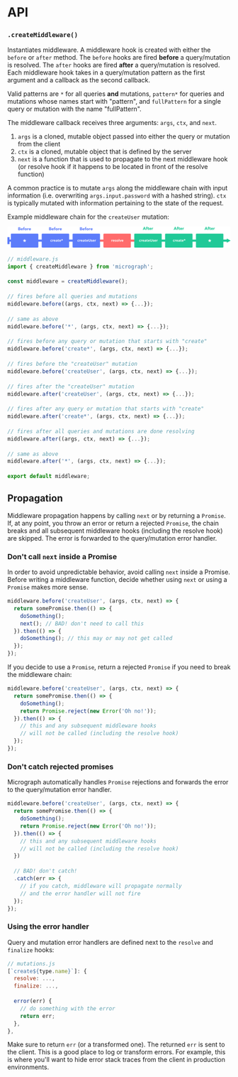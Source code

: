 # API
### `.createMiddleware()`
Instantiates middleware. A middleware hook is created with either the `before` or `after` method. The `before` hooks are fired **before** a query/mutation is resolved. The `after` hooks are fired **after** a query/mutation is resolved. Each middleware hook takes in a query/mutation pattern as the first argument and a callback as the second callback.

Valid patterns are `*` for all queries **and** mutations, `pattern*` for queries and mutations whose names start with "pattern", and `fullPattern` for a single query or mutation with the name "fullPattern".

The middleware callback receives three arguments: `args`, `ctx`, and `next`.

1. `args` is a cloned, mutable object passed into either the query or mutation from the client
2. `ctx` is a cloned, mutable object that is defined by the server
3. `next` is a function that is used to propagate to the next middleware hook (or resolve hook if it happens to be located in front of the resolve function)

A common practice is to mutate `args` along the middleware chain with input information (i.e. overwriting `args.input.password` with a hashed string). `ctx` is typically mutated with information pertaining to the state of the request.

Example middleware chain for the `createUser` mutation:

![Typical flow](../assets/chain.svg)

```javascript
// middleware.js
import { createMiddleware } from 'micrograph';

const middleware = createMiddleware();

// fires before all queries and mutations
middleware.before((args, ctx, next) => {...});

// same as above
middleware.before('*', (args, ctx, next) => {...});

// fires before any query or mutation that starts with "create"
middleware.before('create*', (args, ctx, next) => {...});

// fires before the "createUser" mutation
middleware.before('createUser', (args, ctx, next) => {...});

// fires after the "createUser" mutation
middleware.after('createUser', (args, ctx, next) => {...});

// fires after any query or mutation that starts with "create"
middleware.after('create*', (args, ctx, next) => {...});

// fires after all queries and mutations are done resolving
middleware.after((args, ctx, next) => {...});

// same as above
middleware.after('*', (args, ctx, next) => {...});

export default middleware;
```

## Propagation
Middleware propagation happens by calling `next` or by returning a `Promise`. If, at any point, you throw an error or return a rejected `Promise`, the chain breaks and all subsequent middleware hooks (including the resolve hook) are skipped. The error is forwarded to the query/mutation error handler.

### Don't call `next` inside a Promise
In order to avoid unpredictable behavior, avoid calling `next` inside a Promise. Before writing a middleware function, decide whether using `next` or using a `Promise` makes more sense.

```javascript
middleware.before('createUser', (args, ctx, next) => {
  return somePromise.then(() => {
    doSomething();
    next(); // BAD! don't need to call this
  }).then(() => {
    doSomething(); // this may or may not get called
  });
});
```

If you decide to use a `Promise`, return a rejected `Promise` if you need to break the middleware chain:

```javascript
middleware.before('createUser', (args, ctx, next) => {
  return somePromise.then(() => {
    doSomething();
    return Promise.reject(new Error('Oh no!'));
  }).then(() => {
    // this and any subsequent middleware hooks
    // will not be called (including the resolve hook)
  });
});
```

### Don't catch rejected promises
Micrograph automatically handles `Promise` rejections and forwards the error to the query/mutation error handler.

```javascript
middleware.before('createUser', (args, ctx, next) => {
  return somePromise.then(() => {
    doSomething();
    return Promise.reject(new Error('Oh no!'));
  }).then(() => {
    // this and any subsequent middleware hooks
    // will not be called (including the resolve hook)
  })

  // BAD! don't catch!
  .catch(err => {
    // if you catch, middleware will propagate normally
    // and the error handler will not fire
  });
});
```

### Using the error handler
Query and mutation error handlers are defined next to the `resolve` and `finalize` hooks:

```javascript
// mutations.js
[`create${type.name}`]: {
  resolve: ...,
  finalize: ...,

  error(err) {
    // do something with the error
    return err;
  },
},
```

Make sure to return `err` (or a transformed one). The returned `err` is sent to the client. This is a good place to log or transform errors. For example, this is where you'll want to hide error stack traces from the client in production environments.
